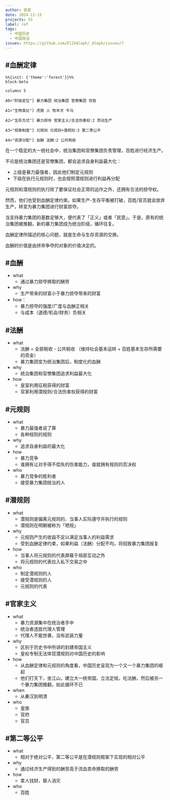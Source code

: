 ```yaml
---
author: 吴思
date: 2024-11-15
projects: SS
label: ref
tags: 
  - 中国历史 
  - 中国政治
issues: https://github.com/El25Aleph/_Aleph/issues/7
---
```


## #血酬定律 

```mermaid
%%{init: {'theme':'forest'}}%%
block-beta

columns 5

A0>"阶级定位"] 暴力集团 统治集团 官僚集团 百姓

A1>"生物类比"] 虎狼 人 牧羊犬 牛马

A2>"生存方式"] 暴力掠夺 官家主义/合法伤害权:2 劳动生产

A3>"规章制度"] 元规则 元规则+潜规则:2 第二等公平

A4>"资源分配"] 血酬 法酬:2 公共税收
```
在一个稳定的大一统社会中，统治集团和官僚集团负责管理，百姓进行经济生产。

不论是统治集团还是官僚集团，都会追求自身利益最大化：
- 上级是暴力最强者，因此他们制定元规则
- 下级在执行元规则时，也会按照潜规则进行利益再分配

元规则和潜规则的执行除了要保证社会正常的运作之外，还拥有合法的掠夺权。

然而，他们也受到血酬定律约束。如果生产-生存平衡被打破，百姓/官员就会放弃生产，转变为暴力集团进行财富掠夺。

当支持暴力集团的基数足够大，便代表了「正义」或者「民意」。于是，原有的统治集团被推翻，新的暴力集团成为统治阶级，循环往复。

血酬定律所描述的核心问题，就是生命与生存资源的交换。

血酬的价值是由拼命争夺的对象的价值决定的。

## #血酬

- what
  - 通过暴力掠夺换取的酬劳
- why
  - 生产带来的财富小于暴力掠夺带来的财富
- how：
  - 暴力掠夺的强度/广度与血酬正相关
  - 与成本（道德/机会/财务）负相关

## #法酬

- what
  - 法酬 = 全部税收 - 公共税收 （维持社会基本运转 + 百姓基本生存所需要的资金）
  - 暴力集团变为统治集团后，制度化的血酬
- why
  - 统治集团和官僚集团追求利益最大化
- how
  - 皇室利用征税获得的财富
  - 官家利用潜规则/合法伤害权获得的财富

## #元规则

- what
  - 暴力最强者说了算
  - 各种规则的规则
- why
  - 追求自身利益的最大化
- how
  - 暴力竞争
  - 谁拥有让对手得不偿失的伤害能力，谁就拥有规则的否决权
- who
  - 暴力竞争的胜利者
  - 接受暴力集团统治的人

## #潜规则

- what
  - 潜规则是偏离元规则的、当事人实际遵守并执行的规则
  - 潜规则在明朝被称为「陋规」
- why
  - 元规则产生的收益不足以满足当事人的利益需求
  - 受到血酬定律约束，如果利益（法酬）分配不均，将招致暴力集团报复
- how
  - 当事人将元规则的代表屏蔽于局部互动之外
  - 将元规则的代表拉入私下交易之中
- who
  - 制定潜规则的人
  - 接受潜规则的人
  - 元规则的代表 

## #官家主义

- what
  - 暴力资源集中在统治者手中
  - 统治者选拔代理人管理
  - 代理人不能世袭，没有武装力量
- why
  - 区别于历史书中所讲的封建帝国主义
  - 皇权专制无法体现潜规则对中国历史的影响
- how
  - 从血酬定律和元规则的角度看，中国历史呈现为一个又一个暴力集团的崛起
  - 他们打天下，坐江山，建立大一统帝国，立法定规，吃法酬，然后被另一个暴力集团推翻，如此循环不已
- when
  - 从秦汉到明清
- who
  - 皇族
  - 官府
  - 官员 

## #第二等公平

- what
  - 相对于绝对公平，第二等公平是在潜规则框架下实现的相对公平
- why
  - 通过经济生产得到的酬劳高于流血卖命换取的酬劳
- how
  - 拿人钱财，替人消灾
- who
  - 百姓  
